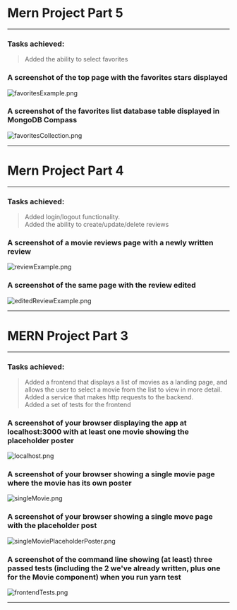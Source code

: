 # Mern Project Part 5

---

### Tasks achieved:

> Added the ability to select favorites  

### A screenshot of the top page with the favorites stars displayed

![favoritesExample.png](favoritesExample.png)

### A screenshot of the favorites list database table displayed in MongoDB Compass

![favoritesCollection.png](favoritesCollection.png)

---

# Mern Project Part 4

---

### Tasks achieved:

> Added login/logout functionality.  
> Added the ability to create/update/delete reviews

### A screenshot of a movie reviews page with a newly written review

![reviewExample.png](reviewExample.png)

### A screenshot of the same page with the review edited

![editedReviewExample.png](editedReviewExample.png)

---

# MERN Project Part 3

---

### Tasks achieved:

> Added a frontend that displays a list of movies as a landing page, and allows the user to select a movie from the list
> to view in more detail.   
> Added a service that makes http requests to the backend.   
> Added a set of tests for the frontend

### A screenshot of your browser displaying the app at localhost:3000 with at least one movie showing the placeholder poster

![localhost.png](localhost.png)

### A screenshot of your browser showing a single movie page where the movie has its own poster

![singleMovie.png](singleMovie.png)

### A screenshot of your browser showing a single move page with the placeholder post

![singleMoviePlaceholderPoster.png](singleMoviePlaceholderPoster.png)

### A screenshot of the command line showing (at least) three passed tests (including the 2 we've already written, plus one for the Movie component) when you run yarn test

![frontendTests.png](frontendTests.png)

---